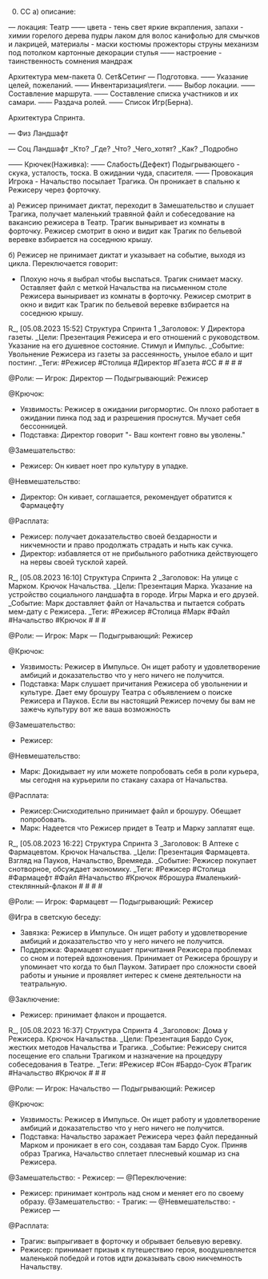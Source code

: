 0. СС
а) описание:

— локация: Театр
—— цвета - тень свет яркие вкрапления, запахи - химии горелого дерева пудры лаком для волос канифолью для смычков и лакрицей, материалы - маски костюмы прожекторы струны механизм под потолком картонные декорации стулья 
—— настроение - таинственность сомнения мандраж

Архитектура мем-пакета
0. Сет&Сетинг
— Подготовка. 
—— Указание целей, пожеланий.
—— Инвентаризация\теги.
—— Выбор локации.
—— Составление маршрута.
—— Составление списка участников и их самари.
—— Раздача ролей.
—— Список Игр(Берна).

Архитектура Спринта.


— Физ Ландшафт

— Соц Ландшафт
    _Кто? 
    _Где? 
    _Что? 
    _Чего_хотят?
    _Как?
_Подробно

—— Крючек(Наживка):
—— Слабость(Дефект) Подыгрывающего - скука, усталость, тоска. В ожидании чуда, спасителя.
—— Провокация Игрока - Начальство посылает Трагика. 
Он проникает в спальню к Режисеру через форточку.

а) Режисер принимает диктат, переходит в Замешательство и слушает Трагика, получает маленький травяной файл и собеседование на вакансию режисера в Театр. Трагик выныривает из комнаты в форточку. Режисер смотрит в окно и видит как Трагик по бельевой веревке взбирается на соседнюю крышу. 

б) Режисер не принимает диктат и указывает на событие, выходя из цикла. Переключается говорит:
- Плохую ночь я выбрал чтобы выспаться.
Трагик снимает маску. Оставляет файл с меткой Начальства на письменном столе Режисера выныривает из комнаты в форточку. Режисер смотрит в окно и видит как Трагик по бельевой веревке взбирается на соседнюю крышу.

R_, [05.08.2023 15:52]
Структура Спринта 1
_Заголовок: У Директора газеты.
_Цели: Презентация Режисера и его отношений с руководством. Указание на его душевное состояние. Стимул и Импульс.
_Событие: Увольнение Режисера из газеты за рассеянность, унылое ебало и щит постинг.
_Теги: #Режисер #Столица #Директор #Газета #СС # # # # 

@Роли: 
— Игрок: Директор
— Подыгрывающий: Режисер

@Крючок:
- Уязвимость: Режисер в ожидании ригормортис. Он плохо работает в ожидании пинка под зад и разрешения проснутся. Мучает себя бессонницей.
- Подставка: Директор говорит "- Ваш контент говно вы уволены."

@Замешательство:
- Режисер: Он кивает ноет про культуру в упадке.

@Невмешательство:
- Директор: Он кивает, соглашается, рекомендует обратится к Фармацефту 

@Расплата:
- Режисер: получает доказательство своей бездарности и никчемности и право продолжать страдать и ныть как сучка.
- Директор: избавляется от не прибыльного работника действующего на нервы своей тусклой харей.

R_, [05.08.2023 16:10]
Структура Спринта 2
_Заголовок: На улице с Марком. Крючок Начальства.
_Цели: Презентация Марка. Указание на устройство социального ландшафта в городе. Игры Марка и его друзей.
_Событие: Марк доставляет файл от Начальства и пытается собрать мем-дату с Режисера.
_Теги: #Режисер #Столица #Марк #Файл #Начальство #Крючок # # # 

@Роли: 
— Игрок: Марк
— Подыгрывающий: Режисер

@Крючок:
- Уязвимость: Режисер в Импульсе. Он ищет работу и удовлетворение амбиций и доказательство что у него ничего не получится.
- Подставка: Марк слушает причитания Режисера об увольнении  и культуре. Дает ему брошуру Театра с объявлением о поиске Режисера и Пауков. Если вы настоящий Режисер почему бы вам не зажечь культуру вот же ваша возможность

@Замешательство:
- Режисер:

@Невмешательство:
- Марк: Докидывает ну или можете попробовать себя в роли курьера, мы сегодня на курьерили по стакану сахара от Начальства. 

@Расплата:
- Режисер:Снисходительно принимает файл и брошуру. Обещает попробовать.
- Марк: Надеется что Режисер придет в Театр и Марку заплатят еще.

R_, [05.08.2023 16:22]
Структура Спринта 3
_Заголовок: В Аптеке с Фармацевтом. Крючок Начальства.
_Цели: Презентация Фармацевта. Взгляд на Пауков, Начальство, Времяеда.
_Событие: Режисер покупает снотворное, обсуждает экономику.
_Теги: #Режисер #Столица #Фармацефт #Файл #Начальство #Крючок #брошура #маленький-стеклянный-флакон #  #  #  # 

@Роли:
— Игрок: Фармацевт
— Подыгрывающий: Режисер

@Игра в светскую беседу:
- Завязка: Режисер в Импульсе. Он ищет работу и удовлетворение амбиций и доказательство что у него ничего не получится.
- Поддержка: Фармацевт слушает причитания Режисера проблемах со сном и потерей вдохновения. Принимает от Режисера брошуру и упоминает что когда то был Пауком. Затирает про сложности своей работы и уныние и проявляет интерес к смене деятельности на театральную. 

@Заключение:
- Режисер: принимает флакон и прощается.

R_, [05.08.2023 16:37]
Структура Спринта 4
_Заголовок: Дома у Режисера. Крючок Начальства.
_Цели: Презентация Бардо Суок, жестких методов Начальства и Трагика.
_Событие: Режисеру снится посещение его спальни Трагиком и назначение на процедуру собеседования в Театре.
_Теги: #Режисер #Сон #Бардо-Суок #Трагик #Начальство #Крючок # # # 

@Роли: 
— Игрок: Начальство
— Подыгрывающий: Режисер

@Крючок:
- Уязвимость: Режисер в Импульсе. Он ищет работу и удовлетворение амбиций и доказательство что у него ничего не получится.
- Подставка: Начальство заражает Режисера через файл переданный Марком и проникает в его сон, создавая там Бардо Суок. Приняв образ Трагика, Начальство сплетает плесневый кошмар из сна Режисера.

@Замешательство: - Режисер: —
@Переключение:
- Режисер: принимает контроль над сном и меняет его по своему образу.
@Замешательство: - Трагик: —
@Невмешательство: - Режисер —

@Расплата:
- Трагик: выпрыгивает в форточку и обрывает бельевую веревку.
- Режисер: принимает призыв к путешествию героя, воодушевляется маленькой победой и готов идти доказывать свою никчемность Начальству.